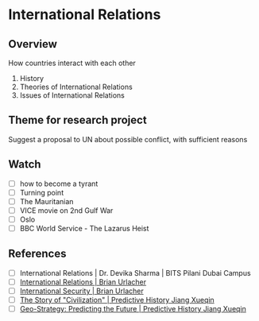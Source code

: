 # International Relations

## Overview

How countries interact with each other

1. History
2. Theories of International Relations
3. Issues of International Relations

## Theme for research project

Suggest a proposal to UN about possible conflict, with sufficient reasons

## Watch

- [ ] how to become a tyrant
- [ ] Turning point
- [ ] The Mauritanian
- [ ] VICE movie on 2nd Gulf War
- [ ] Oslo
- [ ] BBC World Service - The Lazarus Heist

## References

- [ ] International Relations | Dr. Devika Sharma | BITS Pilani Dubai Campus
- [ ] [International Relations | Brian Urlacher](https://www.youtube.com/playlist?list=PLxzz0tls2X9B6iUlbn9KZJqlU9zWD_b5C)
- [ ] [International Security | Brian Urlacher](https://www.youtube.com/playlist?list=PLxzz0tls2X9CyG3EjuHFWNyYkWVszbDd0)
- [ ] [The Story of "Civilization" | Predictive History Jiang Xueqin](https://www.youtube.com/playlist?list=PLREQ8S3NPaQvNTsYrqph8T4hn7KAHb1si)
- [ ] [Geo-Strategy: Predicting the Future | Predictive History Jiang Xueqin](https://www.youtube.com/playlist?list=PLREQ8S3NPaQt3JX33DN0QdGgtBJtAcTYQ)